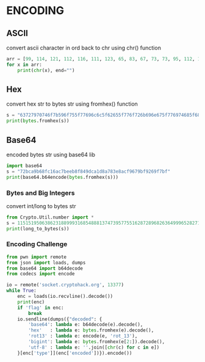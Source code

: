 # ENCODING
## ASCII
convert ascii character in ord back to chr using chr() function
```python
arr = [99, 114, 121, 112, 116, 111, 123, 65, 83, 67, 73, 73, 95, 112, 114, 49, 110, 116, 52, 98, 108, 51, 125]
for x in arr:
    print(chr(x), end="")
```

## Hex
convert hex str to bytes str using fromhex() function
```python
s = "63727970746f7b596f755f77696c6c5f62655f776f726b696e675f776974685f6865785f737472696e67735f615f6c6f747d"
print(bytes.fromhex(s))
```

## Base64
encoded bytes str using base64 lib
```python
import base64
s = "72bca9b68fc16ac7beeb8f849dca1d8a783e8acf9679bf9269f7bf"
print(base64.b64encode(bytes.fromhex(s)))
```

### Bytes and Big Integers
convert int/long to bytes str
```python
from Crypto.Util.number import *
s = 11515195063862318899931685488813747395775516287289682636499965282714637259206269
print(long_to_bytes(s))
```

### Encoding Challenge
```python
from pwn import remote
from json import loads, dumps
from base64 import b64decode
from codecs import encode

io = remote('socket.cryptohack.org', 13377)
while True:
    enc = loads(io.recvline().decode())
    print(enc)
    if 'flag' in enc: 
        break
    io.sendline(dumps({"decoded": {
        'base64': lambda e: b64decode(e).decode(),
        'hex'   : lambda e: bytes.fromhex(e).decode(),
        'rot13' : lambda e: encode(e, 'rot_13'),
        'bigint': lambda e: bytes.fromhex(e[2:]).decode(),
        'utf-8' : lambda e: ''.join([chr(c) for c in e])
    }[enc['type']](enc['encoded'])}).encode())
```
